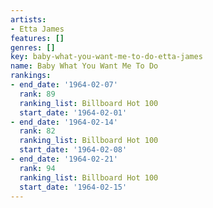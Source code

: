 ```yaml
---
artists:
- Etta James
features: []
genres: []
key: baby-what-you-want-me-to-do-etta-james
name: Baby What You Want Me To Do
rankings:
- end_date: '1964-02-07'
  rank: 89
  ranking_list: Billboard Hot 100
  start_date: '1964-02-01'
- end_date: '1964-02-14'
  rank: 82
  ranking_list: Billboard Hot 100
  start_date: '1964-02-08'
- end_date: '1964-02-21'
  rank: 94
  ranking_list: Billboard Hot 100
  start_date: '1964-02-15'
---
```


